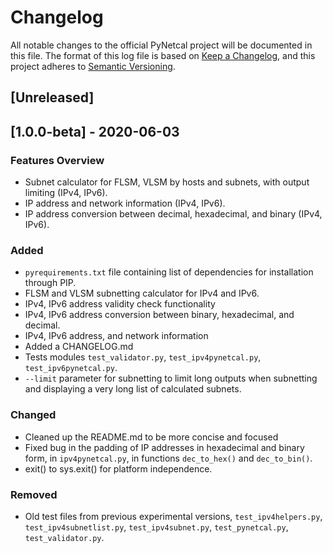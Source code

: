 # Changelog
All notable changes to the official PyNetcal project will be documented in this file. The format of this log file is based on [Keep a Changelog](https://keepachangelog.com/en/1.0.0/), and this project adheres to [Semantic Versioning](https://semver.org/spec/v2.0.0.html).

## [Unreleased]

## [1.0.0-beta] - 2020-06-03
### Features Overview

- Subnet calculator for FLSM, VLSM by hosts and subnets, with output limiting (IPv4, IPv6).
- IP address and network information (IPv4, IPv6).
- IP address conversion between decimal, hexadecimal, and binary (IPv4, IPv6).

### Added

- `pyrequirements.txt` file containing list of dependencies for installation through PIP.
- FLSM and VLSM subnetting calculator for IPv4 and IPv6.
- IPv4, IPv6 address validity check functionality
- IPv4, IPv6 address conversion between binary, hexadecimal, and decimal.
- IPv4, IPv6 address, and network information
- Added a CHANGELOG.md
- Tests modules `test_validator.py`, `test_ipv4pynetcal.py`, `test_ipv6pynetcal.py`.
- `--limit` parameter for subnetting to limit long outputs when subnetting and displaying a very long list of calculated subnets.

### Changed

- Cleaned up the README.md to be more concise and focused
- Fixed bug in the padding of IP addresses in hexadecimal and binary form, in `ipv4pynetcal.py`, in functions `dec_to_hex()` and `dec_to_bin()`.
- exit() to sys.exit() for platform independence.

### Removed
- Old test files from previous experimental versions, `test_ipv4helpers.py`, `test_ipv4subnetlist.py`, `test_ipv4subnet.py`, `test_pynetcal.py`, `test_validator.py`. 





